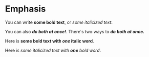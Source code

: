 # Emphasis

You can write **some bold text**, or _some italicized text_.

You can also **_do both at once!_**. There's two ways to _**do both at once.**_

Here is **some bold text with _one_ italic word**.

Here is _some italicized text with **one** bold word_.
